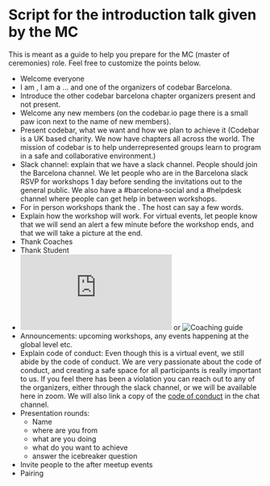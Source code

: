 # Script for the introduction talk given by the MC

This is meant as a guide to help you prepare for the MC (master of ceremonies) role. Feel free to customize the points below.

* Welcome everyone
* I am <your name>, I am a ... and one of the organizers of codebar Barcelona.
* Introduce the other codebar barcelona chapter organizers present and not present.
* Welcome any new members (on the codebar.io page there is a small paw icon next to the name of new members).
* Present codebar, what we want and how we plan to achieve it (Codebar is a UK based charity. We now have chapters all across the world. The mission of codebar is to help underrepresented groups learn to program in a safe and collaborative environment.)
* Slack channel: explain that we have a slack channel. People should join the Barcelona channel. We let people who are in the Barcelona slack RSVP for workshops 1 day before sending the invitations out to the general public. We also have a #barcelona-social and a #helpdesk channel where people can get help in between workshops.  
* For in person workshops thank the <host>. The host can say a few words.
* Explain how the workshop will work. For virtual events, let people know that we will send an alert a few minute before the workshop ends, and that we will take a picture at the end.
* Thank Coaches
* Thank Student
* ![Student guide](http://tutorials.codebar.io/general/setup/tutorial.html) or ![Coaching guide](https://codebar.io/effective-teacher-guide)
* Announcements: upcoming workshops, any events happening at the global level etc.
* Explain code of conduct: Even though this is a virtual event, we still abide by the code of conduct. We are very passionate about the code of conduct, and creating a safe space for all participants is really important to us. If you feel there has been a violation you can reach out to any of the organizers, either through the slack channel, or we will be available here in zoom. We will also link a copy of the [code of conduct](https://codebar.io/code-of-conduct) in the chat channel.
* Presentation rounds:
  * Name
  * where are you from
  * what are you doing
  * what do you want to achieve
  * answer the icebreaker question
* Invite people to the after meetup events
* Pairing
